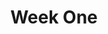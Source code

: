 ---
layout: layouts/weeknote.njk
title: "Week One"
description: "Getting stuck in and on algortihms, reexploring thinking computationally, being frustrated with
resources."
social_img: 
    url: "https://the-public-domain-review.imgix.net/collections/paul-nash-s-genesis/2-The-Face-of-the-Waters.jpg"
    alt: Paul Nash The face of the Water from the Genesis series
tags: weeknotes
---